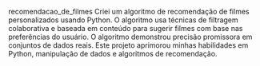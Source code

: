 recomendacao_de_filmes
Criei um algoritmo de recomendação de filmes personalizados usando Python. O algoritmo usa técnicas de filtragem colaborativa e baseada em conteúdo para sugerir filmes com base nas preferências do usuário. O algoritmo demonstrou precisão promissora em conjuntos de dados reais. Este projeto aprimorou minhas habilidades em Python, manipulação de dados e algoritmos de recomendação.
